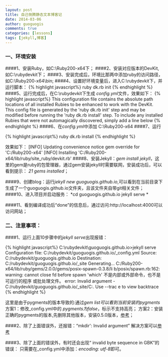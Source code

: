 ```yaml
---
layout: post
title: 自己倒腾静态文本博客记
date: 2014-03-06
author: guoguogis
comments: true
categories: [lessons]
tags: [jekyll,博客]
---
```

### 一、环境安装
####1、安装Ruby，如C:\Ruby200-x64下；
####2、安装对应版本的DevKit,如C:\rubydevkit下；
####3、安装完成后，环境比那两中添加ruby的访问路径，如C:\Ruby200-x64\bin;
####4、设置好环境变量后，进入C:\rubydevkit下，并运行脚本：
{% highlight javascript%}
ruby dk.rb init
{% endhighlight %}
####5、运行完成后，在C:\rubydevkit下生成 *config.yml*文件，效果如下：
{% highlight javascript%}
 This configuration file contains the absolute path locations of all
 installed Rubies to be enhanced to work with the DevKit. This config
 file is generated by the 'ruby dk.rb init' step and may be modified
 before running the 'ruby dk.rb install' step. To include any installed
 Rubies that were not automagically discovered, simply add a line below
{% endhighlight %}
####6、在*config.yml*中添加
 C:\Ruby200-x64
####7、运行

{% highlight javascript%}
ruby dk.rb install
{% endhighlight %}

效果如下：
[INFO] Updating convenience notice gem override for 'C:/Ruby200-x64'
[INFO] Installing 'C:/Ruby200-x64/lib/ruby/site_ruby/devkit.rb'
####8、安装Jekyll：*gem install jekyll*，这里的gem是ruby的包管理器，通过gem安装jekyll时需要联网，安装成功后，可以看到提示：
*21 gems installed*；

####9、创建blog：运行*jekyll new guoguogis.github.io*,可以看到在当前目录下生成了一个guoguogis.github.io文件夹，且该文件夹自带git相关文件；
####10、进入项目并启动服务：
*cd guoguogis.github.io
jekyll serve
*

####11、看到编译成功后“done”的信息后，通过访问:http://localhost:4000可以访问网站；

### 二、注意事项：
####1、运行上面10步骤中的*jekyll serve*出现报错：

{% highlight javascript%}
C:\rubydevkit\guoguogis.github.io>jekyll serve
Configuration file: C:/rubydevkit/guoguogis.github.io/_config.yml
            Source: C:/rubydevkit/guoguogis.github.io
       Destination: C:/rubydevkit/guoguogis.github.io/_site
      Generating... C:/Ruby200-x64/lib/ruby/gems/2.0.0/gems/posix-spawn-0.3.8/li
b/posix/spawn.rb:162: warning: cannot close fd before spawn
'which' 不是内部或外部命令，也不是可运行的程序
或批处理文件。
error: Invalid argument - C:/rubydevkit/guoguogis.github.io/_site/C:. Use --trac
e to view backtrace
{% endhighlight %}

这里是由于pygments的版本导致的:通过*gem list可以看到当前安装的pygments*
方案1：修改_config.yml中的 *pygments为false*，标示不支持高亮；
方案2：安装正确的pygments的版本,先删除其他版本，安装0.5.0版本，[参考](http://www.cnblogs.com/yevon/p/3310857.html)；

####2、除了上面错误外，还报错：“mkdir': Invalid argument”
解决方案可以[参考](http://pchou.info/web-build/2014/01/25/52e36ecfe5317.html)

####3、除了上面的错误外，有时还会出现“ invalid byte sequence in GBK”的错误：
只需要在_config.yml中添加：*encoding: utf-8*即可。
